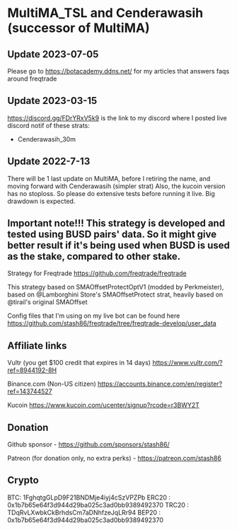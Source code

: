 # MultiMA_TSL and Cenderawasih (successor of MultiMA)

## Update 2023-07-05
Please go to https://botacademy.ddns.net/ for my articles that answers faqs around freqtrade

## Update 2023-03-15
https://discord.gg/FDrYRxV5k9 is the link to my discord where I posted live discord notif of these strats:
* Cenderawasih_30m

## Update 2022-7-13
There will be 1 last update on MultiMA, before I retiring the name, and moving forward with Cenderawasih (simpler strat)
Also, the kucoin version has no stoploss. So please do extensive tests before running it live. Big drawdown is expected.

## Important note!!! This strategy is developed and tested using BUSD pairs' data. So it might give better result if it's being used when BUSD is used as the stake, compared to other stake.

Strategy for Freqtrade https://github.com/freqtrade/freqtrade

This strategy based on SMAOffsetProtectOptV1 (modded by Perkmeister), based on @Lamborghini Store's SMAOffsetProtect strat, heavily based on @tirail's original SMAOffset

Config files that I'm using on my live bot can be found here
https://github.com/stash86/freqtrade/tree/freqtrade-develop/user_data


## Affiliate links
Vultr (you get $100 credit that expires in 14 days) https://www.vultr.com/?ref=8944192-8H

Binance.com (Non-US citizen) https://accounts.binance.com/en/register?ref=143744527

Kucoin https://www.kucoin.com/ucenter/signup?rcode=r3BWY2T


## Donation
Github sponsor - https://github.com/sponsors/stash86/

Patreon (for donation only, no extra perks) - https://patreon.com/stash86

## Crypto
BTC: 1FghqtgGLpD9F21BNDMje4iyj4cSzVPZPb
ERC20 : 0x1b7b65e64f3d944d29ba025c3ad0bb9389492370
TRC20 : TDqRvLXwbkCkBrhdsCm7aDNhfzeJqLRr94
BEP20 : 0x1b7b65e64f3d944d29ba025c3ad0bb9389492370
